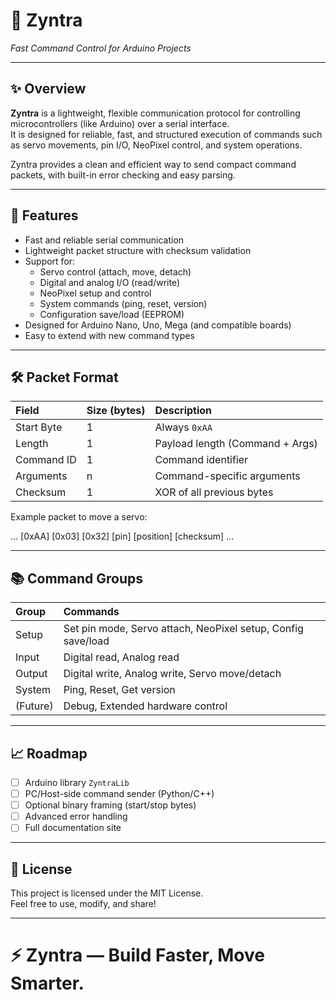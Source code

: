 # 📡 **Zyntra**

_Fast Command Control for Arduino Projects_

---

## ✨ Overview

**Zyntra** is a lightweight, flexible communication protocol for controlling microcontrollers (like Arduino) over a serial interface.  
It is designed for reliable, fast, and structured execution of commands such as servo movements, pin I/O, NeoPixel control, and system operations.

Zyntra provides a clean and efficient way to send compact command packets, with built-in error checking and easy parsing.

---

## 🚀 Features

- Fast and reliable serial communication
- Lightweight packet structure with checksum validation
- Support for:
  - Servo control (attach, move, detach)
  - Digital and analog I/O (read/write)
  - NeoPixel setup and control
  - System commands (ping, reset, version)
  - Configuration save/load (EEPROM)
- Designed for Arduino Nano, Uno, Mega (and compatible boards)
- Easy to extend with new command types

---

## 🛠 Packet Format

| Field      | Size (bytes) | Description                     |
| :--------- | :----------- | :------------------------------ |
| Start Byte | 1            | Always `0xAA`                   |
| Length     | 1            | Payload length (Command + Args) |
| Command ID | 1            | Command identifier              |
| Arguments  | n            | Command-specific arguments      |
| Checksum   | 1            | XOR of all previous bytes       |

Example packet to move a servo:

...
[0xAA] [0x03] [0x32] [pin] [position] [checksum]
...

---

## 📚 Command Groups

| Group    | Commands                                                     |
| :------- | :----------------------------------------------------------- |
| Setup    | Set pin mode, Servo attach, NeoPixel setup, Config save/load |
| Input    | Digital read, Analog read                                    |
| Output   | Digital write, Analog write, Servo move/detach               |
| System   | Ping, Reset, Get version                                     |
| (Future) | Debug, Extended hardware control                             |

---

## 📈 Roadmap

- [ ] Arduino library `ZyntraLib`
- [ ] PC/Host-side command sender (Python/C++)
- [ ] Optional binary framing (start/stop bytes)
- [ ] Advanced error handling
- [ ] Full documentation site

---

## 📄 License

This project is licensed under the MIT License.  
Feel free to use, modify, and share!

---

# ⚡ **Zyntra — Build Faster, Move Smarter.**
